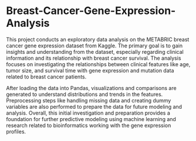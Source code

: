 # Breast-Cancer-Gene-Expression-Analysis

This project conducts an exploratory data analysis on the METABRIC breast cancer gene expression dataset from Kaggle. The primary goal is to gain insights and understanding from the dataset, especially regarding clinical information and its relationship with breast cancer survival. The analysis focuses on investigating the relationships between clinical features like age, tumor size, and survival time with gene expression and mutation data related to breast cancer patients. 

After loading the data into Pandas, visualizations and comparisons are generated to understand distributions and trends in the features. Preprocessing steps like handling missing data and creating dummy variables are also performed to prepare the data for future modeling and analysis. Overall, this initial investigation and preparation provides a foundation for further predictive modeling using machine learning and research related to bioinformatics working with the gene expression profiles.

